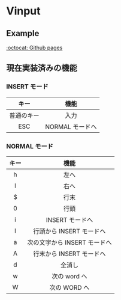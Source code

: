 # Vinput

## Example

[:octocat: Github pages](https://ok8omk.github.io/Vinput)

## 現在実装済みの機能

### INSERT モード

|    キー    |      機能       |
| :--------: | :-------------: |
| 普通のキー |      入力       |
|    ESC     | NORMAL モードへ |

### NORMAL モード

| キー |             機能             |
| :--: | :--------------------------: |
|  h   |             左へ             |
|  l   |             右へ             |
|  \$  |             行末             |
|  0   |             行頭             |
|  i   |       INSERT モードへ        |
|  I   |   行頭から INSERT モードへ   |
|  a   | 次の文字から INSERT モードへ |
|  A   |   行末から INSERT モードへ   |
|  d   |            全消し            |
|  w   |         次の word へ         |
|  W   |         次の WORD へ         |
